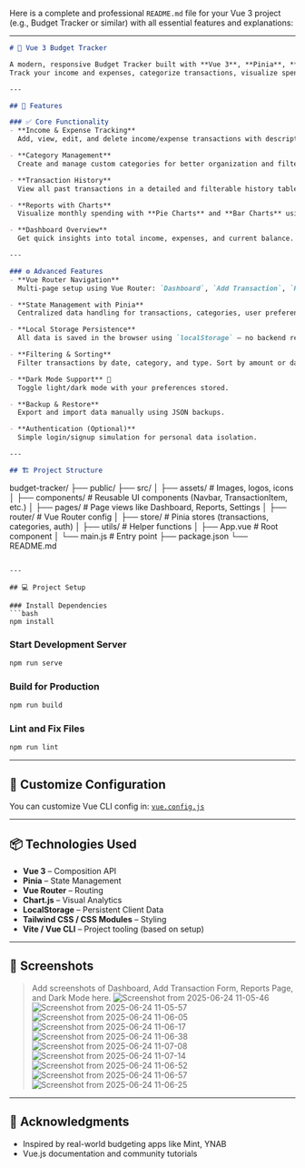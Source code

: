 Here is a complete and professional `README.md` file for your Vue 3 project (e.g., Budget Tracker or similar) with all essential features and explanations:

---

```markdown
# 🧾 Vue 3 Budget Tracker

A modern, responsive Budget Tracker built with **Vue 3**, **Pinia**, **Vue Router**, and **Chart.js**.  
Track your income and expenses, categorize transactions, visualize spending, and manage your budget with ease.

---

## 🚀 Features

### ✅ Core Functionality
- **Income & Expense Tracking**  
  Add, view, edit, and delete income/expense transactions with descriptions and categories.

- **Category Management**  
  Create and manage custom categories for better organization and filtering.

- **Transaction History**  
  View all past transactions in a detailed and filterable history table.

- **Reports with Charts**  
  Visualize monthly spending with **Pie Charts** and **Bar Charts** using Chart.js.

- **Dashboard Overview**  
  Get quick insights into total income, expenses, and current balance.

---

### ⚙️ Advanced Features
- **Vue Router Navigation**  
  Multi-page setup using Vue Router: `Dashboard`, `Add Transaction`, `History`, `Reports`, `Settings`, etc.

- **State Management with Pinia**  
  Centralized data handling for transactions, categories, user preferences.

- **Local Storage Persistence**  
  All data is saved in the browser using `localStorage` — no backend required!

- **Filtering & Sorting**  
  Filter transactions by date, category, and type. Sort by amount or date.

- **Dark Mode Support** 🌙  
  Toggle light/dark mode with your preferences stored.

- **Backup & Restore**  
  Export and import data manually using JSON backups.

- **Authentication (Optional)**  
  Simple login/signup simulation for personal data isolation.

---

## 🏗️ Project Structure

```

budget-tracker/
├── public/
├── src/
│   ├── assets/            # Images, logos, icons
│   ├── components/        # Reusable UI components (Navbar, TransactionItem, etc.)
│   ├── pages/             # Page views like Dashboard, Reports, Settings
│   ├── router/            # Vue Router config
│   ├── store/             # Pinia stores (transactions, categories, auth)
│   ├── utils/             # Helper functions
│   ├── App.vue            # Root component
│   └── main.js            # Entry point
├── package.json
└── README.md

````

---

## 💻 Project Setup

### Install Dependencies
```bash
npm install
````

### Start Development Server

```bash
npm run serve
```

### Build for Production

```bash
npm run build
```

### Lint and Fix Files

```bash
npm run lint
```

---

## 🧩 Customize Configuration

You can customize Vue CLI config in:
[`vue.config.js`](https://cli.vuejs.org/config/)

---

## 📦 Technologies Used

* **Vue 3** – Composition API
* **Pinia** – State Management
* **Vue Router** – Routing
* **Chart.js** – Visual Analytics
* **LocalStorage** – Persistent Client Data
* **Tailwind CSS / CSS Modules** – Styling
* **Vite / Vue CLI** – Project tooling (based on setup)

---

## 📸 Screenshots

> Add screenshots of Dashboard, Add Transaction Form, Reports Page, and Dark Mode here.
> ![Screenshot from 2025-06-24 11-05-46](https://github.com/user-attachments/assets/577282d9-cde7-4c94-b1ee-d51a563ba7cf)
> ![Screenshot from 2025-06-24 11-05-57](https://github.com/user-attachments/assets/9d24c289-071c-43cb-aa6b-538d6920443c)
> ![Screenshot from 2025-06-24 11-06-05](https://github.com/user-attachments/assets/fa8f3c8a-8af3-46fb-8dba-6b840295f7bb)
![Screenshot from 2025-06-24 11-06-17](https://github.com/user-attachments/assets/ff8ab2a4-5791-4ac5-882f-3a9dcf6c5ef3)
> ![Screenshot from 2025-06-24 11-06-38](https://github.com/user-attachments/assets/496e0b29-5fdd-4f15-bef2-d072197d69a6)
> ![Screenshot from 2025-06-24 11-07-08](https://github.com/user-attachments/assets/870d668d-3cd3-4e25-94a6-3a0972927d54)
> ![Screenshot from 2025-06-24 11-07-14](https://github.com/user-attachments/assets/3ffff335-fcd1-4910-856f-ce98cd3720c7)
> ![Screenshot from 2025-06-24 11-06-52](https://github.com/user-attachments/assets/7a833490-9cfe-4c34-a6e5-1abf0662d9de)
> ![Screenshot from 2025-06-24 11-06-57](https://github.com/user-attachments/assets/d4df2fc9-8746-472f-92b1-1cf498db8d7c)
> ![Screenshot from 2025-06-24 11-06-25](https://github.com/user-attachments/assets/275ec9ed-a7a4-4db6-adfe-4ee9a3f7e385)
> 


> 


> 

> 

> 



---


## 🙌 Acknowledgments

* Inspired by real-world budgeting apps like Mint, YNAB
* Vue.js documentation and community tutorials


